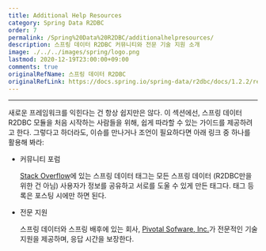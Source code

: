 ```yaml
---
title: Additional Help Resources
category: Spring Data R2DBC
order: 7
permalink: /Spring%20Data%20R2DBC/additionalhelpresources/
description: 스프링 데이터 R2DBC 커뮤니티와 전문 기술 지원 소개
image: ./../../images/spring/logo.png
lastmod: 2020-12-19T23:00:00+09:00
comments: true
originalRefName: 스프링 데이터 R2DBC
originalRefLink: https://docs.spring.io/spring-data/r2dbc/docs/1.2.2/reference/html/#get-started:help
---
```


---

새로운 프레임워크를 익힌다는 건 항상 쉽지만은 않다. 이 섹션에선, 스프링 데이터 R2DBC 모듈을 처음 시작하는 사람들을 위해, 쉽게 따라할 수 있는 가이드를 제공하려고 한다. 그렇다고 하더라도, 이슈를 만나거나 조언이 필요하다면 아래 링크 중 하나를 활용해 봐라:

- 커뮤니티 포럼

  [Stack Overflow](https://stackoverflow.com/questions/tagged/spring-data)에 있는 스프링 데이터 태그는 모든 스프링 데이터 (R2DBC만을 위한 건 아님) 사용자가 정보를 공유하고 서로를 도울 수 있게 만든 태그다. 태그 등록은 포스팅 시에만 하면 된다.

- 전문 지원

  스프링 데이터와 스프링 배후에 있는 회사, [Pivotal Sofware, Inc.](https://pivotal.io/)가 전문적인 기술 지원을 제공하며, 응답 시간을 보장한다.